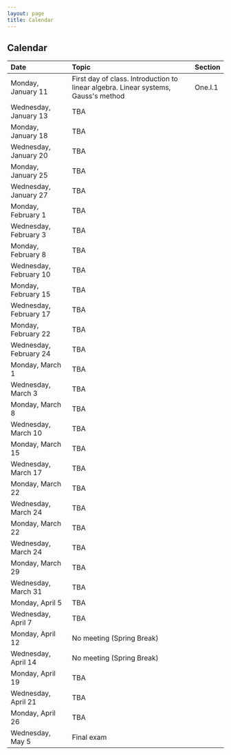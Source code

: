 ```yaml
---
layout: page
title: Calendar
---
```


## Calendar

| Date | Topic | Section |
| :--- | :--- | :--- |
| Monday, January 11 | First day of class. Introduction to linear algebra. Linear systems, Gauss's method | One.I.1 |
| Wednesday, January 13 | TBA |
| Monday, January 18 | TBA |
| Wednesday, January 20 | TBA |
| Monday, January 25 | TBA |
| Wednesday, January 27 | TBA |
| Monday, February 1 | TBA |
| Wednesday, February 3 | TBA |
| Monday, February 8 | TBA |
| Wednesday, February 10 | TBA |
| Monday, February 15 | TBA |
| Wednesday, February 17 | TBA |
| Monday, February 22 | TBA |
| Wednesday, February 24 | TBA |
| Monday, March 1 | TBA |
| Wednesday, March 3 | TBA |
| Monday, March 8 | TBA |
| Wednesday, March 10 | TBA |
| Monday, March 15 | TBA |
| Wednesday, March 17 | TBA |
| Monday, March 22 | TBA |
| Wednesday, March 24 | TBA |
| Monday, March 22 | TBA |
| Wednesday, March 24 | TBA |
| Monday, March 29 | TBA |
| Wednesday, March 31 | TBA |
| Monday, April 5 | TBA |
| Wednesday, April 7 | TBA |
| Monday, April 12 | No meeting (Spring Break) |
| Wednesday, April 14 | No meeting (Spring Break) |
| Monday, April 19 | TBA |
| Wednesday, April 21 | TBA |
| Monday, April 26 | TBA |
| Wednesday, May 5 | Final exam |
